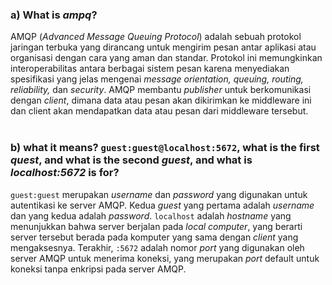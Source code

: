 ### a) What is ***ampq***?
AMQP (*Advanced Message Queuing Protocol*) adalah sebuah protokol jaringan terbuka yang dirancang untuk mengirim pesan antar aplikasi atau organisasi dengan cara yang aman dan standar. Protokol ini memungkinkan interoperabilitas antara berbagai sistem pesan karena menyediakan spesifikasi yang jelas mengenai *message orientation, queuing, routing, reliability,* dan *security*. AMQP membantu *publisher* untuk berkomunikasi dengan *client*, dimana data atau pesan akan dikirimkan ke middleware ini dan client akan mendapatkan data atau pesan dari middleware tersebut.
<br>
<br>

### b) what it means? `guest:guest@localhost:5672`, what is the first ***quest***, and what is the second ***guest***, and what is ***localhost:5672*** is for?
`guest:guest` merupakan *username* dan *password* yang digunakan untuk autentikasi ke server AMQP. Kedua *guest* yang pertama adalah *username* dan yang kedua adalah *password*. `localhost` adalah *hostname* yang menunjukkan bahwa server berjalan pada *local computer*, yang berarti server tersebut berada pada komputer yang sama dengan *client* yang mengaksesnya. Terakhir, `:5672` adalah nomor *port* yang digunakan oleh server AMQP untuk menerima koneksi, yang merupakan *port* default untuk koneksi tanpa enkripsi pada server AMQP.